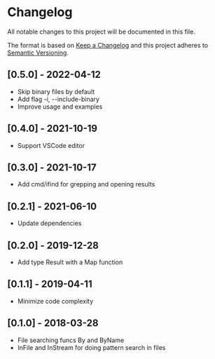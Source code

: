 # Changelog
All notable changes to this project will be documented in this file.

The format is based on [Keep a Changelog](http://keepachangelog.com/en/1.0.0/)
and this project adheres to [Semantic Versioning](http://semver.org/spec/v2.0.0.html).

## [0.5.0] - 2022-04-12

- Skip binary files by default
- Add flag -i, --include-binary
- Improve usage and examples

## [0.4.0] - 2021-10-19

- Support VSCode editor

## [0.3.0] - 2021-10-17

- Add cmd/ifind for grepping and opening results

## [0.2.1] - 2021-06-10

- Update dependencies

## [0.2.0] - 2019-12-28

- Add type Result with a Map function

## [0.1.1] - 2019-04-11

- Minimize code complexity

## [0.1.0] - 2018-03-28

- File searching funcs By and ByName
- InFile and InStream for doing pattern search in files
